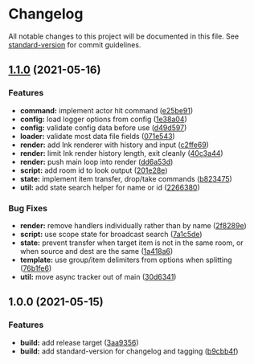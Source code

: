 # Changelog

All notable changes to this project will be documented in this file. See [standard-version](https://github.com/conventional-changelog/standard-version) for commit guidelines.

## [1.1.0](https://github.com/ssube/textual-engine/compare/v1.0.0...v1.1.0) (2021-05-16)


### Features

* **command:** implement actor hit command ([e25be91](https://github.com/ssube/textual-engine/commit/e25be91ea95646eeccea8f85d3e917936f2689fb))
* **config:** load logger options from config ([1e38a04](https://github.com/ssube/textual-engine/commit/1e38a041b11cd315d5ead2f97cdd28096a265f0f))
* **config:** validate config data before use ([d49d597](https://github.com/ssube/textual-engine/commit/d49d5975442f1a5e9601a8dfd55e56ded6c8af5c))
* **loader:** validate most data file fields ([071e543](https://github.com/ssube/textual-engine/commit/071e543c38fc93d587c5c3b7064a9de36c2d49f5))
* **render:** add Ink renderer with history and input ([c2ffe69](https://github.com/ssube/textual-engine/commit/c2ffe69c8234b7e1fb41edcdac52a1403769a458))
* **render:** limit Ink render history length, exit cleanly ([40c3a44](https://github.com/ssube/textual-engine/commit/40c3a44fb82d45b455e17d79d39aa595e194621a))
* **render:** push main loop into render ([dd6a53d](https://github.com/ssube/textual-engine/commit/dd6a53dcc61a820648b0af7cdb55afe0f888e4a2))
* **script:** add room id to look output ([201e28e](https://github.com/ssube/textual-engine/commit/201e28e5fe46fa4919744dfd7d0509ccc3b382dc))
* **state:** implement item transfer, drop/take commands ([b823475](https://github.com/ssube/textual-engine/commit/b8234752ae64703f88316f72ce37955ab61731a4))
* **util:** add state search helper for name or id ([2266380](https://github.com/ssube/textual-engine/commit/2266380065067e193c6bacd2001fd6d01c753a1d))


### Bug Fixes

* **render:** remove handlers individually rather than by name ([2f8289e](https://github.com/ssube/textual-engine/commit/2f8289ede33a829ed1438b321994da745860bde8))
* **script:** use scope state for broadcast search ([7a1c5de](https://github.com/ssube/textual-engine/commit/7a1c5de0da7495d86d32b48526be4d4f4eae7597))
* **state:** prevent transfer when target item is not in the same room, or when source and dest are the same ([1a418a6](https://github.com/ssube/textual-engine/commit/1a418a6266f130d4eea8c8540c18429cd7b43a26))
* **template:** use group/item delimiters from options when splitting ([76b1fe6](https://github.com/ssube/textual-engine/commit/76b1fe66984756e9089a48e1a5697f7bc0ef0aee))
* **util:** move async tracker out of main ([30d6341](https://github.com/ssube/textual-engine/commit/30d6341f04561268dc4dbf0eb545c256084f77c8))

## 1.0.0 (2021-05-15)


### Features

* **build:** add release target ([3aa9356](https://github.com/ssube/textual-engine/commit/3aa9356eed00211cf479167466aca1465fe18b1b))
* **build:** add standard-version for changelog and tagging ([b9cbb4f](https://github.com/ssube/textual-engine/commit/b9cbb4f0368f296f58cf87481e345ffc8ccbecbc))
